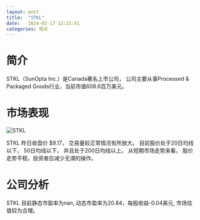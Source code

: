 ```yaml
---
layout: post
title:  "STKL"
date:   2014-02-17 12:21:41
categories: 观点
---
```


# 简介
STKL（SunOpta Inc.）是Canada著名上市公司，
公司主要从事Processed & Packaged Goods行业，当前市值608.6百万美元。

# 市场表现

![STKL](http://finviz.com/chart.ashx?t=STKL&ty=c&ta=1&p=d&s=l)

STKL 昨日收盘价 $9.17，
交易量较正常情况有所放大。
目前股价处于20日均线以下，
50日均线以下，
并且处于200日均线以上。
从短期市场走势来看，
股价走势平稳，投资者应减少无谓的操作。

# 公司分析
STKL 目前静态市盈率为nan, 动态市盈率为20.84，每股收益-0.04美元,
市场估值较为合理。
